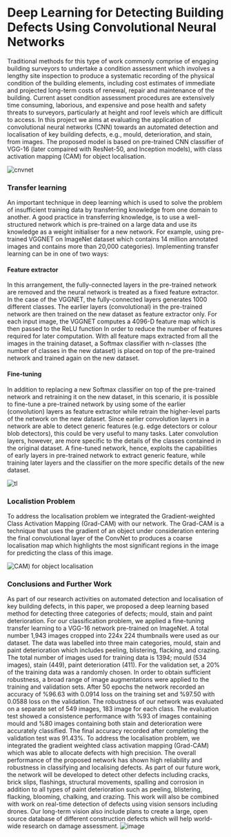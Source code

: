 # Deep Learning for Detecting Building Defects Using Convolutional Neural Networks
Traditional methods for this type of work commonly comprise of engaging building surveyors to undertake a condition assessment which involves a lengthy site inspection to produce a systematic recording of the physical condition of the building elements, including cost estimates of immediate and projected long-term costs of renewal, repair and maintenance of the building. Current asset condition assessment procedures are extensively time consuming, laborious, and expensive and pose health and safety threats to surveyors, particularly at height and roof levels which are difficult to access. In this project we aims at evaluating the application of convolutional neural networks (CNN) towards an automated detection and localisation of key building defects, e.g., mould, deterioration, and stain, from images. The proposed model is based on pre-trained CNN classifier of VGG-16 (later compaired with ResNet-50, and Inception models), with class activation mapping (CAM) for object localisation.

![cnvnet](https://user-images.githubusercontent.com/76107657/118636986-37f65000-b7cd-11eb-89d8-6d5a4af6fa13.png)

### Transfer learning
An important technique in deep learning which is used to solve the problem of insufficient training data by transferring knowledge from one domain to another. A good practice in transferring knowledge, is to use a well-structured network which is pre-trained on a large data and use its knowledge as a weight initialiser for a new network. For example, using pre-trained VGGNET on ImageNet dataset which contains 14 million annotated images and contains more than 20,000 categories). Implementing transfer learning can be in one of two ways:
#### Feature extractor
In this arrangement, the fully-connected layers in the pre-trained network are removed and the neural network is treated as a fixed feature extractor.  In the case of the VGGNET, the fully-connected layers generates 1000 different classes. The earlier layers (convolutional) in the pre-trained network are then trained on the new dataset as feature extractor only. For each input image, the VGGNET computes a 4096-D feature map which is then passed to the ReLU function In order to reduce the number of features required for later computation.  With all feature maps extracted from all the images in the training dataset, a Softmax classifier with n-classes (the number of classes in the new dataset) is placed on top of the pre-trained network and trained again on the new dataset.
#### Fine-tuning
In addition to replacing a new Softmax classifier on top of the pre-trained network and retraining it on the new dataset, in this scenario, it is possible to fine-tune a pre-trained network by using some of the earlier (convolution) layers as feature extractor while retrain the higher-level parts of the network on the new dataset.  Since earlier convolution layers in a network are able to detect generic features (e.g. edge detectors or colour blob detectors), this could be very useful to many tasks. Later convolution layers, however, are more specific to the details of the classes contained in the original dataset. A fine-tuned network, hence, exploits the capabilities of early layers in pre-trained network to extract generic feature, while training later layers and the classifier on the more specific details of the new dataset.

![tl](https://user-images.githubusercontent.com/76107657/118636982-362c8c80-b7cd-11eb-9835-fe6d626119bd.png)

### Localistion Problem
To address the localisation problem we integrated the Gradient-weighted Class Activation Mapping (Grad-CAM) with our network. The Grad-CAM is a technique that uses the gradient of an object under consideration entering the final convolutional layer of the ConvNet to produces a coarse localisation map which highlights the most significant regions in the image for predicting the class of this image.

![CAM) for object localisation](https://github.com/obu-sobe/Defects_Detection/blob/main/images/defects.png)

### Conclusions and Further Work
As part of our research activities on automated detection and localisation of key building defects, in this paper, we proposed a deep learning based method for detecting three categories of defects; mould, stain and paint deterioration. For our classification problem, we applied a fine-tuning transfer learning to a VGG-16 network pre-trained on ImageNet. A total number 1,943 images cropped into 224x 224 thumbnails were used as our dataset. The data was labelled into three main categories, mould, stain and paint deterioration which includes peeling, blistering, flacking, and crazing. The total number of images used for training data is 1394; mould (534 images), stain (449), paint deterioration (411).  For the validation set, a 20% of the training data was a randomly chosen. In order to obtain sufficient robustness, a broad range of image augmentations were applied to the training and validation sets.  After 50 epochs the network recorded an accuracy of %96.63 with 0.0914 loss on the training set and %97.50 with 0.0588 loss on the validation. The robustness of our network was evaluated on a separate set of 549 images, 183 image for each class. The evaluation test showed a consistence performance with %93 of images containing mould and %80 images containing both stain and deterioration were accurately classified. The final accuracy recorded after completing the validation test was 91.43%. To address the localisation problem, we integrated the gradient weighted class activation mapping (Grad-CAM) which was able to allocate defects with high precision. The overall performance of the proposed network has shown high reliability and robustness in classifying and localising defects. As part of our future work, the network will be developed to detect other defects including cracks, brick slips, flashings, structural movements, spalling and corrosion in addition to all types of paint deterioration such as peeling, blistering, flacking, blooming, chalking, and crazing. This work will also be combined with work on real-time detection of defects using vision sensors including drones. Our long-term vision also include plans to create a large, open source database of different construction defects which will help world-wide research on damage assessment. 
![image](https://user-images.githubusercontent.com/76107657/118637549-d71b4780-b7cd-11eb-8259-f4c737adcb12.png)

